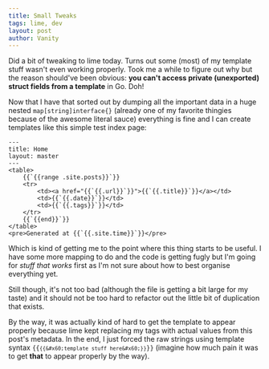 ```yaml
---
title: Small Tweaks
tags: lime, dev
layout: post
author: Vanity
---
```

Did a bit of tweaking to lime today. Turns out some (most) of my template stuff wasn't even working properly. Took me a while to figure out why but the reason should've been obvious: __you can't access private (unexported) struct fields from a template__ in Go. Doh!

Now that I have that sorted out by dumping all the important data in a huge nested `map[string]interface{}` (already one of my favorite thingies because of the awesome literal sauce) everything is fine and I can create templates like this simple test index page:

    ---
    title: Home
    layout: master
    ---
    <table>
        {{`{{range .site.posts}}`}}
        <tr>
            <td><a href="{{`{{.url}}`}}">{{`{{.title}}`}}</a></td>
            <td>{{`{{.date}}`}}</td>
            <td>{{`{{.tags}}`}}</td>
        </tr>
        {{`{{end}}`}}
    </table>
    <pre>Generated at {{`{{.site.time}}`}}</pre>

Which is kind of getting me to the point where this thing starts to be useful. I have some more mapping to do and the code is getting fugly but I'm going for _stuff that works_ first as I'm not sure about how to best organise everything yet. 

Still though, it's not too bad (although the file is getting a bit large for my taste) and it should not be too hard to refactor out the little bit of duplication that exists.

By the way, it was actually kind of hard to get the template to appear properly because lime kept replacing my tags with actual values from this post's metadata. In the end, I just forced the raw strings using template syntax <code>{{`{{&#x60;template stuff here&#x60;}}`}}</code> (imagine how much pain it was to get __that__ to appear properly by the way).